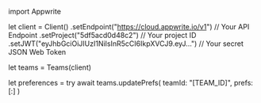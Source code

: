 import Appwrite

let client = Client()
    .setEndpoint("https://cloud.appwrite.io/v1") // Your API Endpoint
    .setProject("5df5acd0d48c2") // Your project ID
    .setJWT("eyJhbGciOiJIUzI1NiIsInR5cCI6IkpXVCJ9.eyJ...") // Your secret JSON Web Token

let teams = Teams(client)

let preferences = try await teams.updatePrefs(
    teamId: &quot;[TEAM_ID]&quot;,
    prefs: [:]
)

